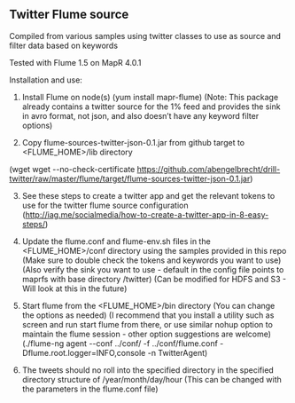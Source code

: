 ## Twitter Flume source

Compiled from various samples using twitter classes to use as source and filter data based on keywords


Tested with Flume 1.5 on MapR 4.0.1

Installation and use:

1) Install Flume on node(s) (yum install mapr-flume)
(Note: This package already contains a twitter source for the 1% feed and provides the sink in avro format, not json, and also doesn’t have any keyword filter options)

2) Copy flume-sources-twitter-json-0.1.jar from github target to <FLUME_HOME>/lib directory

(wget wget --no-check-certificate https://github.com/abengelbrecht/drill-twitter/raw/master/flume/target/flume-sources-twitter-json-0.1.jar)

3) See these steps to create a twitter app and get the relevant tokens to use for the twitter flume source configuration (http://iag.me/socialmedia/how-to-create-a-twitter-app-in-8-easy-steps/)

4) Update the flume.conf and flume-env.sh files in the <FLUME_HOME>/conf directory using the samples provided in this repo
(Make sure to double check the tokens and keywords you want to use)
(Also verify the sink you want to use - default in the config file points to maprfs with base directory /twitter)
(Can be modified for HDFS and S3 - Will look at this in the future)

5) Start flume from the <FLUME_HOME>/bin directory (You can change the options as needed)
(I recommend that you install a utility such as screen and run start flume from there, or use similar nohup option to maintain the flume session - other option suggestions are welcome)
(./flume-ng agent --conf ../conf/ -f ../conf/flume.conf -Dflume.root.logger=INFO,console -n TwitterAgent)

6) The tweets should no roll into the specified directory in the specified directory structure of /year/month/day/hour (This can be changed with the parameters in the flume.conf file)

 

 